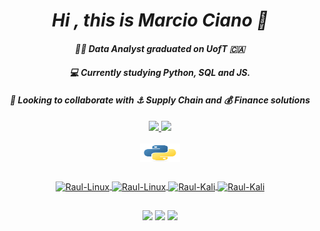 <div align="center">
  <h1> <em> Hi , this is Marcio Ciano 👋</em></h1>
  <h4> <em>🧑‍🎓 Data Analyst graduated on UofT 🇨🇦 </em></h4>
  <h4> <em>💻 Currently studying Python, SQL and JS. </em></hr>
  <h4> <em>🔑 Looking to collaborate with ⚓ Supply Chain and 💰 Finance solutions </em> </h4>
 </div>
 <div align="center">
   <a href="https://github.com/mciano">
   <img height="180em" src="https://github-readme-stats.vercel.app/api?username=mciano&show_icons=true&theme=dracula&include_all_commits=true&count_private=true"/>
   <img height="180em" src="https://github-readme-stats.vercel.app/api/top-langs/?username=mciano&layout=compact&langs_count=7&theme=dracula"/>

 </div>
   <div style="display: inline_block" align="center"><br>
   <img align="center" alt="Rafa-Js" height="30" width="64" src="https://raw.githubusercontent.com/devicons/devicon/master/icons/python/python-original.svg">
    
</div>
 
##
  <div align="center">
   <img align="center" alt="Raul-Linux" height="30" width="60" src="https://img.shields.io/badge/Pandas-2C2D72?style=for-the-badge&logo=pandas&logoColor=white">
   <img align="center" alt="Raul-Linux" height="30" width="60" src="https://img.shields.io/badge/Plotly-239120?style=for-the-badge&logo=plotly&logoColor=white">
   <img align="center" alt="Raul-Kali" height="30" width="60" src="https://img.shields.io/badge/mac%20os-000000?style=for-the-badge&logo=apple&logoColor=white">
   <img align="center" alt="Raul-Kali" height="30" width="60" src="https://img.shields.io/badge/Visual_Studio-5C2D91?style=for-the-badge&logo=visual%20studio&logoColor=white">   
   </div>
  
##
  
  <div align="center"> 
  <a href="https://instagram.com/mciano" target="_blank"><img src="https://img.shields.io/badge/-Instagram-%23E4405F?style=for-the-badge&logo=instagram&logoColor=white" target="_blank"></a>
  <a href = "mailto:mciano23@gmail.com"><img src="https://img.shields.io/badge/-Gmail-%23333?style=for-the-badge&logo=gmail&logoColor=white" target="_blank"></a>
  <a href="https://www.linkedin.com/in/marciorciano/" target="_blank"><img src="https://img.shields.io/badge/-LinkedIn-%230077B5?style=for-the-badge&logo=linkedin&logoColor=white" target="_blank"></a> 

    
